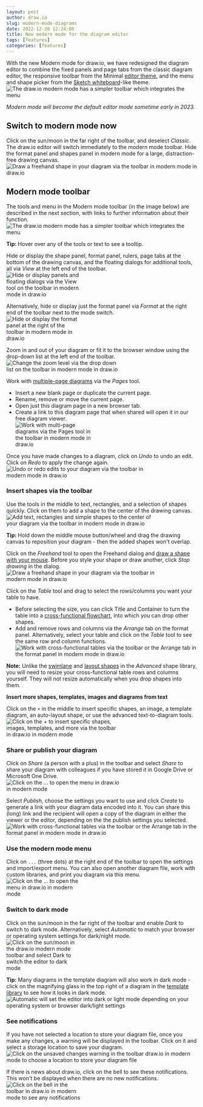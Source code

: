```yaml
---
layout: post
author: draw.io
slug: modern-mode-diagrams
date: 2022-12-20 12:24:00
title: New modern mode for the diagram editor
tags: [features]
categories: [features]
---
```


With the new Modern mode for draw.io, we have redesigned the diagram editor to combine the fixed panels and page tabs from the classic diagram editor, the responsive toolbar from the Minimal [editor theme](/doc/faq/editor-theme-change.html), and the menu and shape picker from the [Sketch whiteboard](sketch-online-whiteboard.html)-like theme.
<br /><img src="/assets/img/blog/modern-mode.png" style="width=100%;max-width:600px;height:auto;" alt="The draw.io modern mode has a simpler toolbar which integrates the menu">

_Modern mode will become the default editor mode sometime early in 2023._

## Switch to modern mode now

Click on the sun/moon in the far right of the toolbar, and deselect _Classic_. The draw.io editor will switch immediately to the modern mode toolbar.
Hide the format panel and shapes panel in modern mode for a large, distraction-free drawing canvas.
<br /><img src="/assets/img/blog/modern-mode-switch.gif" style="width=100%;max-width:600px;height:auto;" alt="Draw a freehand shape in your diagram via the toolbar in modern mode in draw.io">

## Modern mode toolbar

The tools and menu in the Modern mode toolbar (in the image below) are described in the next section, with links to further information about their function.
<br /><img src="/assets/img/blog/modern-mode-toolbar.png" style="width=100%;max-width:600px;height:auto;" alt="The draw.io modern mode has a simpler toolbar which integrates the menu">

**Tip:** Hover over any of the tools or text to see a tooltip.

Hide or display the shape panel, format panel, rulers, page tabs at the bottom of the drawing canvas, and the floating dialogs for additional tools, all via _View_ at the left end of the toolbar.
<br /><img src="/assets/img/blog/modern-mode-panels.png" style="width=100%;max-width:200px;height:auto;" alt="Hide or display panels and floating dialogs via the View tool on the toolbar in modern mode in draw.io">

Alternatively, hide or display just the format panel via _Format_ at the right end of the toolbar next to the mode switch. 
<br /><img src="/assets/img/blog/modern-mode-format-panel.png" style="width=100%;max-width:200px;height:auto;" alt="Hide or display the format panel at the right of the toolbar in modern mode in draw.io">

Zoom in and out of your diagram or fit it to the browser window using the drop-down list at the left end of the toolbar. 
<br /><img src="/assets/img/blog/modern-mode-zoom.png" style="width=100%;max-width:300px;height:auto;" alt="Change the zoom level via the drop down list on the toolbar in modern mode in draw.io">

Work with [multiple-page diagrams](/blog/multiple-page-diagrams.html) via the _Pages_ tool.
* Insert a new blank page or duplicate the current page. 
* Rename, remove or move the current page.
* Open just this diagram page in a new browser tab.
* Create a link to this diagram page that when shared will open it in our free diagram viewer.
<br /><img src="/assets/img/blog/modern-mode-pages.png" style="width=100%;max-width:200px;height:auto;" alt="Work with multi-page diagrams via the Pages tool in the toolbar in modern mode in draw.io">

Once you have made changes to a diagram, click on _Undo_ to undo an edit. Click on _Redo_ to apply the change again.
<br /><img src="/assets/img/blog/modern-mode-undo-redo.gif" style="width=100%;max-width:400px;height:auto;" alt="Undo or redo edits to your diagram via the toolbar in modern mode in draw.io">

### Insert shapes via the toolbar

Use the tools in the middle to text, rectangles, and a selection of shapes quickly. Click on them to add a shape to the center of the drawing canvas. 
<br /><img src="/assets/img/blog/modern-mode-add-shapes-toolbar.gif" style="width=100%;max-width:400px;height:auto;" alt="Add text, rectangles and simple shapes to the center of your diagram via the toolbar in modern mode in draw.io">

**Tip:** Hold down the middle mouse button/wheel and drag the drawing canvas to reposition your diagram - then the added shapes won't overlap. 

Click on the _Freehand_ tool to open the Freehand dialog and [draw a shape with your mouse](/blog/freehand-drawing.html). Before you style your shape or draw another, click _Stop drawing_ in the dialog. 
<br /><img src="/assets/img/blog/modern-mode-freehand.gif" style="width=100%;max-width:400px;height:auto;" alt="Draw a freehand shape in your diagram via the toolbar in modern mode in draw.io">

Click on the _Table_ tool and drag to select the rows/columns you want your table to have. 
* Before selecting the size, you can click Title and Container to turn the table into a [cross-functional flowchart](/doc/faq/table-cross-functional-add.html), into which you can drop other shapes. 
* Add and remove rows and columns via the _Arrange_ tab on the format panel. Alternatively, select your table and click on the _Table_ tool to see the same row and column functions.
<br /><img src="/assets/img/blog/modern-mode-cross-functional-table.gif" style="width=100%;max-width:600px;height:auto;" alt="Work with cross-functional tables via the toolbar or the Arrange tab in the format panel in modern mode in draw.io">

**Note:** Unlike the [swimlane](/blog/swimlane-diagrams.html) and [layout shapes](/blog/automated-layout-shapes.html) in the _Advanced_ shape library, you will need to resize your cross-functional table rows and columns yourself. They will not resize automatically when you drop shapes into them. 

**Insert more shapes, templates, images and diagrams from text**

Click on the ``+`` in the middle to insert specific shapes, an image, a template diagram, an auto-layout shape, or use the advanced text-to-diagram tools.
<br /><img src="/assets/img/blog/modern-mode-insert.png" style="width=100%;max-width:300px;height:auto;" alt="Click on the + to insert specific shapes, images, templates, and more via the toolbar in draw.io in modern mode">

### Share or publish your diagram

Click on _Share_ (a person with a plus) in the toolbar and select _Share_ to share your diagram with colleagues if you have stored it in Google Drive or Microsoft One Drive. 
<br /><img src="/assets/img/blog/modern-mode-share.png" style="width=100%;max-width:300px;height:auto;" alt="Click on the ... to open the menu in draw.io in modern mode">

Select _Publish_, choose the settings you want to use and click _Create_ to generate a link with your diagram data encoded into it. You can share this (long) link and the recipient will open a copy of the diagram in either the viewer or the editor, depending on the the publish settings you selected. 
<br /><img src="/assets/img/blog/modern-mode-publish.gif" style="width=100%;max-width:600px;height:auto;" alt="Work with cross-functional tables via the toolbar or the Arrange tab in the format panel in modern mode in draw.io">

### Use the modern mode menu

Click on ``...`` (three dots) at the right end of the toolbar to open the settings and import/export menu. You can also open another diagram file, work with custom libraries, and print you diagram via this menu. 
<br /><img src="/assets/img/blog/modern-mode-menu.png" style="width=100%;max-width:200px;height:auto;" alt="Click on the ... to open the menu in draw.io in modern mode">

### Switch to dark mode

Click on the sun/moon in the far right of the toolbar and enable _Dark_ to switch to dark mode. Alternatively, select _Automatic_ to match your browser or operating system settings for dark/night mode.
<br /><img src="/assets/img/blog/mode-switch-dark.png" style="width=100%;max-width:200px;height:auto;" alt="Click on the sun/moon in the draw.io modern mode toolbar and select Dark to switch the editor to dark mode">


**Tip:** Many diagrams in the template diagram will also work in dark mode - click on the magnifying glass in the top right of a diagram in the [template library](/blog/template-diagrams.html) to see how it looks in dark mode.
<br /><img src="/assets/img/blog/automatic-dark-light.png" style="width=100%;max-width:600px;height:auto;" alt="Automatic will set the editor into dark or light mode depending on your operating system or browser dark/light settings">

### See notifications

If you have not selected a location to store your diagram file, once you make any changes, a warning will be displayed in the toolbar. Click on it and select a storage location to save your diagram. 
<br /><img src="/assets/img/blog/modern-mode-unsaved-changes.png" style="width=100%;max-width:600px;height:auto;" alt="Click on the unsaved changes warning in the toolbar draw.io in modern mode to choose a location to store your diagram file">

If there is news about draw.io, click on the bell to see these notifications. This won't be displayed when there are no new notifications.
<br /><img src="/assets/img/blog/modern-mode-notifications.png" style="width=100%;max-width:200px;height:auto;" alt="Click on the bell in the toolbar in draw.io in modern mode to see any notifications">
